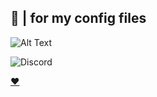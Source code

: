 ##  🦋 | for my config files 
![Alt Text](https://media1.tenor.com/m/PVuSQX0VFccAAAAC/serial-experiments-lain-lain.gif) 

![Discord](https://img.shields.io/discord/1235772840054099970?style=for-the-badge&logo=discord&label=contact&color=%235865F2) 

[♥](https://discord.gg/2yTDNB7YHW)



